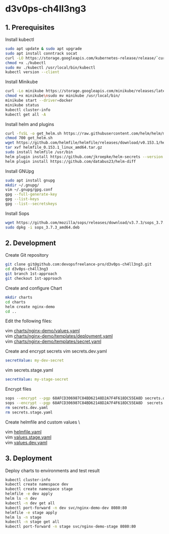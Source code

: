 # d3v0ps-ch4ll3ng3
## 1. Prerequisites
Install kubectl
```bash
sudo apt update & sudo apt upgrade
sudo apt install conntrack socat
curl -LO https://storage.googleapis.com/kubernetes-release/release/`curl -s https://storage.googleapis.com/kubernetes-release/release/stable.txt`/bin/linux/amd64/kubectl
chmod +x ./kubectl
sudo mv ./kubectl /usr/local/bin/kubectl
kubectl version --client
```
Install Minikube 
```bash
curl -Lo minikube https://storage.googleapis.com/minikube/releases/latest/minikube-linux-amd64
chmod +x minikube\nsudo mv minikube /usr/local/bin/
minikube start --driver=docker
minikube status
kubectl cluster-info
kubectl get all -A
```
Install helm and plugins
```bash
curl -fsSL -o get_helm.sh https://raw.githubusercontent.com/helm/helm/main/scripts/get-helm-3
chmod 700 get_helm.sh
wget https://github.com/helmfile/helmfile/releases/download/v0.153.1/helmfile_0.153.1_linux_amd64.tar.gz
tar xvf helmfile_0.153.1_linux_amd64.tar.gz
sudo install helmfile /usr/bin
helm plugin install https://github.com/jkroepke/helm-secrets --version v4.4.2
helm plugin install https://github.com/databus23/helm-diff
```
Install GNUpg
```bash
sudo apt install gnupg
mkdir ~/.gnupg/
vim ~/.gnupg/gpg.conf
gpg --full-generate-key
gpg --list-keys
gpg --list--secretskeys
```
Install Sops
```bash
wget https://github.com/mozilla/sops/releases/download/v3.7.3/sops_3.7.3_amd64.deb
sudo dpkg -i sops_3.7.3_amd64.deb
```
## 2. Development
Create Git repository
```bash
git clone git@github.com:devopsfreelance-pro/d3v0ps-ch4ll3ng3.git
cd d3v0ps-ch4ll3ng3
git branch 1st-approach
git checkout 1st-approach
```
Create and configure Chart
```bash
mkdir charts
cd charts
helm create nginx-demo
cd ..
```
Edit the following files:

vim [charts/nginx-demo/values.yaml](./charts/nginx-demo/values.yaml) \
vim [charts/nginx-demo/templates/deployment.yaml](./charts/nginx-demo/templates/deployment.yaml) \
vim [charts/nginx-demo/templates/secret.yaml](./charts/nginx-demo/templates/secret.yaml) 

Create and encrypt secrets 
vim secrets.dev.yaml

```yaml
secretValue: my-dev-secret
```
vim secrets.stage.yaml
```yaml
secretValue: my-stage-secret
```
Encrypt files 
```bash
sops --encrypt --pgp 68AFCD306987C84BD62148D2A7F4F618DC55EA8D secrets.dev.yaml > secrets.dev.enc.yaml
sops --encrypt --pgp 68AFCD306987C84BD62148D2A7F4F618DC55EA8D  secrets.stage.yaml > secrets.stage.enc.yaml
rm secrets.dev.yaml
rm secrets.stage.yaml
```
Create helmfile and  custom values \

vim [helmfile.yaml](./helmfile.yaml) \
vim [values.stage.yaml](./values.stage.yaml) \
vim [values.dev.yaml](./values.dev.yaml)
## 3. Deployment
Deploy charts to environments and test result
```bash
kubectl cluster-info
kubectl create namespace dev
kubectl create namespace stage
helmfile -e dev apply
helm ls -n dev
kubectl -n dev get all
kubectl port-forward -n dev svc/nginx-demo-dev 8080:80
helmfile -e stage apply
helm ls -n stage
kubectl -n stage get all 
kubectl port-forward -n stage svc/nginx-demo-stage 8080:80
```
